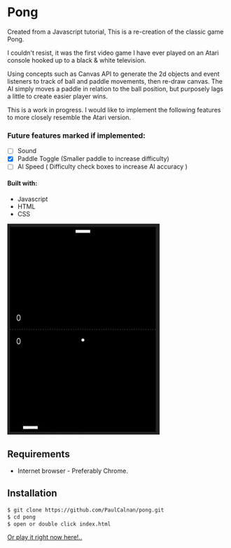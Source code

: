 
# Pong

Created from a Javascript tutorial, This is a re-creation of the classic game Pong.

I couldn't resist, it was the first video game I have ever played on an Atari console hooked up to a black & white television.

Using concepts such as Canvas API to generate the 2d objects and
event listeners to track of ball and paddle movements, then re-draw canvas.
The AI simply moves a paddle in relation to the ball position, but purposely lags a little to create easier player wins.

This is a work in progress. I would like to implement the following features to more closely resemble the Atari version.

### Future features marked if implemented:

- [ ]  Sound
- [x]  Paddle Toggle (Smaller paddle to increase difficulty)
- [ ]  AI Speed ( Difficulty check boxes to increase AI accuracy )

#### Built with:

 - Javascript
 - HTML
 - CSS



![game demo](/pong_javascript.gif)


## Requirements

- Internet browser - Preferably Chrome.

## Installation

```
$ git clone https://github.com/PaulCalnan/pong.git
$ cd pong
$ open or double click index.html
```

[Or play it right now here!.. ](https://paulcalnan.github.io/TicTacToe/)
